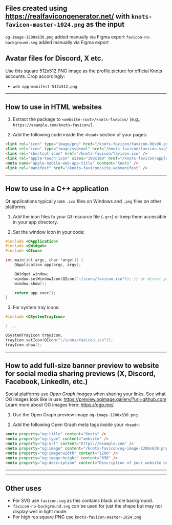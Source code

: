 ## Files created using https://realfavicongenerator.net/ with `knots-favicon-master-1024.png` as the input
`og-image-1200x630.png` added manually via Figma export
`favicon-no-background.svg` added manually via Figma export

## Avatar files for Discord, X etc.

Use this square 512x512 PNG image as the profile picture for official Knots accounts. Crop accordingly:

- `web-app-manifest-512x512.png`  

---

## How to use in HTML websites

1. Extract the package to `<website-root>/knots-favicon/` (e.g., `https://example.com/knots-favicon/`).

2. Add the following code inside the `<head>` section of your pages:

```html
<link rel="icon" type="image/png" href="/knots-favicon/favicon-96x96.png" sizes="96x96" />
<link rel="icon" type="image/svg+xml" href="/knots-favicon/favicon.svg" />
<link rel="shortcut icon" href="/knots-favicon/favicon.ico" />
<link rel="apple-touch-icon" sizes="180x180" href="/knots-favicon/apple-touch-icon.png" />
<meta name="apple-mobile-web-app-title" content="Knots" />
<link rel="manifest" href="/knots-favicon/site.webmanifest" />
```

---

## How to use in a C++ application

Qt applications typically use `.ico` files on Windows and `.png` files on other platforms.

1. Add the icon files to your Qt resource file (`.qrc`) or keep them accessible in your app directory.

2. Set the window icon in your code:

```cpp
#include <QApplication>
#include <QWidget>
#include <QIcon>

int main(int argc, char *argv[]) {
    QApplication app(argc, argv);

    QWidget window;
    window.setWindowIcon(QIcon(":/icons/favicon.ico")); // or direct path
    window.show();

    return app.exec();
}
```

3. For system tray icons:

```cpp
#include <QSystemTrayIcon>

/ ...

QSystemTrayIcon trayIcon;
trayIcon.setIcon(QIcon(":/icons/favicon.ico"));
trayIcon.show();
```

---

## How to add full-size banner preview to website for social media sharing previews (X, Discord, Facebook, LinkedIn, etc.)

Social platforms use *Open Graph images* when sharing your links. 
See what OG images look like in use: https://preview.ogimage.gallery/?url=github.com
Learn more about OG images here: https://ogp.me/

1. Use the Open Graph preview image `og-image-1200x630.png`.

2. Add the following Open Graph meta tags inside your `<head>`:

```html
<meta property="og:title" content="Knots" />
<meta property="og:type" content="website" />
<meta property="og:url" content="https://example.com" />
<meta property="og:image" content="/knots-favicon/og-image-1200x630.png" />
<meta property="og:image:width" content="1200" />
<meta property="og:image:height" content="630" />
<meta property="og:description" content="Description of your website or product." />
```

---

---

## Other uses

- For SVG use `favicon.svg` as this contains black circle background.
- `favicon-no-background.svg` can be used for just the shape but may not display well in light mode.
- For high res square PNG use `knots-favicon-master-1024.png`

